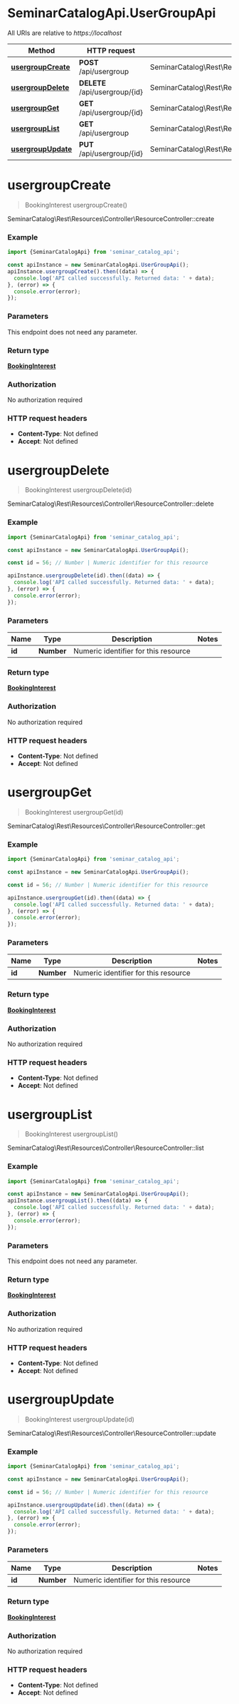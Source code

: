 # SeminarCatalogApi.UserGroupApi

All URIs are relative to *https://localhost*

Method | HTTP request | Description
------------- | ------------- | -------------
[**usergroupCreate**](UserGroupApi.md#usergroupCreate) | **POST** /api/usergroup | SeminarCatalog\\Rest\\Resources\\Controller\\ResourceController::create
[**usergroupDelete**](UserGroupApi.md#usergroupDelete) | **DELETE** /api/usergroup/{id} | SeminarCatalog\\Rest\\Resources\\Controller\\ResourceController::delete
[**usergroupGet**](UserGroupApi.md#usergroupGet) | **GET** /api/usergroup/{id} | SeminarCatalog\\Rest\\Resources\\Controller\\ResourceController::get
[**usergroupList**](UserGroupApi.md#usergroupList) | **GET** /api/usergroup | SeminarCatalog\\Rest\\Resources\\Controller\\ResourceController::list
[**usergroupUpdate**](UserGroupApi.md#usergroupUpdate) | **PUT** /api/usergroup/{id} | SeminarCatalog\\Rest\\Resources\\Controller\\ResourceController::update


<a name="usergroupCreate"></a>
# **usergroupCreate**
> BookingInterest usergroupCreate()

SeminarCatalog\\Rest\\Resources\\Controller\\ResourceController::create

### Example
```javascript
import {SeminarCatalogApi} from 'seminar_catalog_api';

const apiInstance = new SeminarCatalogApi.UserGroupApi();
apiInstance.usergroupCreate().then((data) => {
  console.log('API called successfully. Returned data: ' + data);
}, (error) => {
  console.error(error);
});

```

### Parameters
This endpoint does not need any parameter.

### Return type

[**BookingInterest**](BookingInterest.md)

### Authorization

No authorization required

### HTTP request headers

 - **Content-Type**: Not defined
 - **Accept**: Not defined

<a name="usergroupDelete"></a>
# **usergroupDelete**
> BookingInterest usergroupDelete(id)

SeminarCatalog\\Rest\\Resources\\Controller\\ResourceController::delete

### Example
```javascript
import {SeminarCatalogApi} from 'seminar_catalog_api';

const apiInstance = new SeminarCatalogApi.UserGroupApi();

const id = 56; // Number | Numeric identifier for this resource

apiInstance.usergroupDelete(id).then((data) => {
  console.log('API called successfully. Returned data: ' + data);
}, (error) => {
  console.error(error);
});

```

### Parameters

Name | Type | Description  | Notes
------------- | ------------- | ------------- | -------------
 **id** | **Number**| Numeric identifier for this resource | 

### Return type

[**BookingInterest**](BookingInterest.md)

### Authorization

No authorization required

### HTTP request headers

 - **Content-Type**: Not defined
 - **Accept**: Not defined

<a name="usergroupGet"></a>
# **usergroupGet**
> BookingInterest usergroupGet(id)

SeminarCatalog\\Rest\\Resources\\Controller\\ResourceController::get

### Example
```javascript
import {SeminarCatalogApi} from 'seminar_catalog_api';

const apiInstance = new SeminarCatalogApi.UserGroupApi();

const id = 56; // Number | Numeric identifier for this resource

apiInstance.usergroupGet(id).then((data) => {
  console.log('API called successfully. Returned data: ' + data);
}, (error) => {
  console.error(error);
});

```

### Parameters

Name | Type | Description  | Notes
------------- | ------------- | ------------- | -------------
 **id** | **Number**| Numeric identifier for this resource | 

### Return type

[**BookingInterest**](BookingInterest.md)

### Authorization

No authorization required

### HTTP request headers

 - **Content-Type**: Not defined
 - **Accept**: Not defined

<a name="usergroupList"></a>
# **usergroupList**
> BookingInterest usergroupList()

SeminarCatalog\\Rest\\Resources\\Controller\\ResourceController::list

### Example
```javascript
import {SeminarCatalogApi} from 'seminar_catalog_api';

const apiInstance = new SeminarCatalogApi.UserGroupApi();
apiInstance.usergroupList().then((data) => {
  console.log('API called successfully. Returned data: ' + data);
}, (error) => {
  console.error(error);
});

```

### Parameters
This endpoint does not need any parameter.

### Return type

[**BookingInterest**](BookingInterest.md)

### Authorization

No authorization required

### HTTP request headers

 - **Content-Type**: Not defined
 - **Accept**: Not defined

<a name="usergroupUpdate"></a>
# **usergroupUpdate**
> BookingInterest usergroupUpdate(id)

SeminarCatalog\\Rest\\Resources\\Controller\\ResourceController::update

### Example
```javascript
import {SeminarCatalogApi} from 'seminar_catalog_api';

const apiInstance = new SeminarCatalogApi.UserGroupApi();

const id = 56; // Number | Numeric identifier for this resource

apiInstance.usergroupUpdate(id).then((data) => {
  console.log('API called successfully. Returned data: ' + data);
}, (error) => {
  console.error(error);
});

```

### Parameters

Name | Type | Description  | Notes
------------- | ------------- | ------------- | -------------
 **id** | **Number**| Numeric identifier for this resource | 

### Return type

[**BookingInterest**](BookingInterest.md)

### Authorization

No authorization required

### HTTP request headers

 - **Content-Type**: Not defined
 - **Accept**: Not defined

